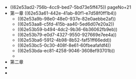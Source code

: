 - ((62e53ad2-756b-4cc9-bed7-5bd73e5ff475))  pageNo+21
- 第一章 ((62e53a61-442e-41ab-80f1-e7d58f0ff1b4))
	- ((62e53a9b-98e0-48e0-937e-82e0aebbe2af))
	- ((62e53aa8-c5fd-415b-aa40-5ed6d07e20a2))
	- ((62e53b59-b494-4dc2-9b36-6b36062fb9eb))
	- ((62e53b79-e0d7-4327-9550-927669e7ee4a))
	- ((62e53ba6-5912-4b98-8b52-faf51ff66edd))
	- ((62e53bc5-0c30-408f-8e61-60fbeafafdf4))
	- ((62e53bda-ec81-4258-9046-3608ef93701b))
	-
- 第二章
-
-